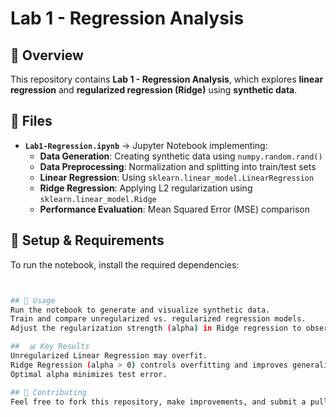 # Lab 1 - Regression Analysis

## 📌 Overview
This repository contains **Lab 1 - Regression Analysis**, which explores **linear regression** and **regularized regression (Ridge)** using **synthetic data**.

## 📂 Files
- **`Lab1-Regression.ipynb`** → Jupyter Notebook implementing:
  - **Data Generation**: Creating synthetic data using `numpy.random.rand()`
  - **Data Preprocessing**: Normalization and splitting into train/test sets
  - **Linear Regression**: Using `sklearn.linear_model.LinearRegression`
  - **Ridge Regression**: Applying L2 regularization using `sklearn.linear_model.Ridge`
  - **Performance Evaluation**: Mean Squared Error (MSE) comparison

## 🔧 Setup & Requirements
To run the notebook, install the required dependencies:
```bash pip install numpy pandas scikit-learn matplotlib


## 🚀 Usage
Run the notebook to generate and visualize synthetic data.
Train and compare unregularized vs. regularized regression models.
Adjust the regularization strength (alpha) in Ridge regression to observe its effect.

##  📊 Key Results
Unregularized Linear Regression may overfit.
Ridge Regression (alpha > 0) controls overfitting and improves generalization.
Optimal alpha minimizes test error.

## 🤝 Contributing
Feel free to fork this repository, make improvements, and submit a pull request! 🚀
